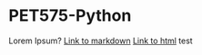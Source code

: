 # PET575-Python

Lorem Ipsum?
[Link to markdown](https://github.com/AndrzejTunkiel/PET575-Python/blob/master/PET575%2C_Data_Analysis_in_Python.md)
[Link to html](https://github.com/AndrzejTunkiel/PET575-Python/blob/master/PET575%2C_Data_Analysis_in_Python.html)
test

